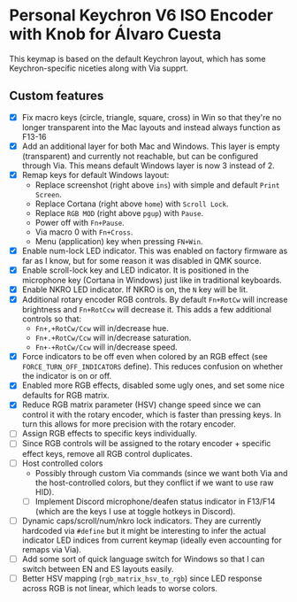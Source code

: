 # Personal Keychron V6 ISO Encoder with Knob for Álvaro Cuesta

This keymap is based on the default Keychron layout, which has some Keychron-specific niceties along with Via supprt.

## Custom features

- [x] Fix macro keys (circle, triangle, square, cross) in Win so that they're no longer transparent into the Mac layouts
      and instead always function as F13-16
- [x] Add an additional layer for both Mac and Windows. This layer is empty (transparent) and currently not reachable, 
      but can be configured through Via. This means default Windows layer is now 3 instead of 2.
- [x] Remap keys for default Windows layout:
    - Replace screenshot (right above `ins`) with simple and default `Print Screen`.
    - Replace Cortana (right above `home`) with `Scroll Lock`.
    - Replace `RGB MOD` (right above `pgup`) with `Pause`.
    - Power off with `Fn+Pause`.
    - Via macro 0 with `Fn+Cross`.
    - Menu (application) key when pressing `FN+Win`.
- [x] Enable num-lock LED indicator. This was enabled on factory firmware as far as I know, but for some reason it was
      disabled in QMK source.
- [x] Enable scroll-lock key and LED indicator. It is positioned in the microphone key (Cortana in Windows) just like
      in traditional keyboards.
- [x] Enable NKRO LED indicator. If NKRO is on, the `N` key will be lit.
- [x] Additional rotary encoder RGB controls. By default `Fn+RotCw` will increase brightness and `Fn+RotCcw` will
      decrease it. This adds a few additional controls so that:
    - `Fn+,+RotCw/Ccw` will in/decrease hue.
    - `Fn+.+RotCw/Ccw` will in/decrease saturation.
    - `Fn+-+RotCw/Ccw` will in/decrease speed.
- [x] Force indicators to be off even when colored by an RGB effect (see `FORCE_TURN_OFF_INDICATORS` define). This
      reduces confusion on whether the indicator is on or off.
- [x] Enabled more RGB effects, disabled some ugly ones, and set some nice defaults for RGB matrix.
- [x] Reduce RGB matrix parameter (HSV) change speed since we can control it with the rotary encoder, which is faster
      than pressing keys. In turn this allows for more precision with the rotary encoder.
- [ ] Assign RGB effects to specific keys individually.
- [ ] Since RGB controls will be assigned to the rotary encoder + specific effect keys, remove all RGB control
      duplicates.
- [ ] Host controlled colors
    - Possibly through custom Via commands (since we want both Via and the host-controlled colors, but they conflict if
      we want to use raw HID).
    - [ ] Implement Discord microphone/deafen status indicator in F13/F14 (which are the keys I use at toggle hotkeys
          in Discord).
- [ ] Dynamic caps/scroll/num/nkro lock indicators. They are currently hardcoded via `#define` but it might be
      interesting to infer the actual indicator LED indices from current keymap (ideally even accounting for remaps via
      Via).
- [ ] Add some sort of quick language switch for Windows so that I can switch between EN and ES layouts easily.
- [ ] Better HSV mapping (`rgb_matrix_hsv_to_rgb`) since LED response across RGB is not linear, which leads to worse
      colors.
